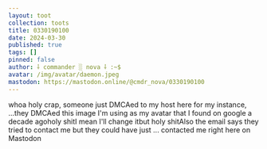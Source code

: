 ```yaml
---
layout: toot
collection: toots
title: 0330190100
date: 2024-03-30
published: true
tags: []
pinned: false
author: ⸸ commander ░ nova ⸸ :~$
avatar: /img/avatar/daemon.jpeg
mastodon: https://mastodon.online/@cmdr_nova/0330190100
---
```


whoa holy crap, someone just DMCAed to my host here for my instance, ...they DMCAed this image I'm using as my avatar that I found on google a decade agoholy shitI mean I'll change itbut holy shitAlso the email says they tried to contact me but they could have just ... contacted me right here on Mastodon
